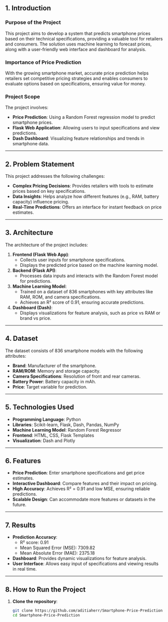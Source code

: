 
## 1. Introduction

### Purpose of the Project
This project aims to develop a system that predicts smartphone prices based on their technical specifications, providing a valuable tool for retailers and consumers. The solution uses machine learning to forecast prices, along with a user-friendly web interface and dashboard for analysis.

### Importance of Price Prediction
With the growing smartphone market, accurate price prediction helps retailers set competitive pricing strategies and enables consumers to evaluate options based on specifications, ensuring value for money.

### Project Scope
The project involves:
- **Price Prediction**: Using a Random Forest regression model to predict smartphone prices.
- **Flask Web Application**: Allowing users to input specifications and view predictions.
- **Dash Dashboard**: Visualizing feature relationships and trends in smartphone data.

---

## 2. Problem Statement

This project addresses the following challenges:
- **Complex Pricing Decisions**: Provides retailers with tools to estimate prices based on key specifications.
- **Data Insights**: Helps analyze how different features (e.g., RAM, battery capacity) influence pricing.
- **Real-Time Predictions**: Offers an interface for instant feedback on price estimates.

---

## 3. Architecture

The architecture of the project includes:
1. **Frontend (Flask Web App)**:
   - Collects user inputs for smartphone specifications.
   - Displays the predicted price based on the machine learning model.
2. **Backend (Flask API)**:
   - Processes data inputs and interacts with the Random Forest model for predictions.
3. **Machine Learning Model**:
   - Trained on a dataset of 836 smartphones with key attributes like RAM, ROM, and camera specifications.
   - Achieves an R² score of 0.91, ensuring accurate predictions.
4. **Dashboard (Dash)**:
   - Displays visualizations for feature analysis, such as price vs RAM or brand vs price.

---

## 4. Dataset

The dataset consists of 836 smartphone models with the following attributes:
- **Brand**: Manufacturer of the smartphone.
- **RAM/ROM**: Memory and storage capacity.
- **Camera Specifications**: Resolution of front and rear cameras.
- **Battery Power**: Battery capacity in mAh.
- **Price**: Target variable for prediction.

---

## 5. Technologies Used

- **Programming Language**: Python
- **Libraries**: Scikit-learn, Flask, Dash, Pandas, NumPy
- **Machine Learning Model**: Random Forest Regressor
- **Frontend**: HTML, CSS, Flask Templates
- **Visualization**: Dash and Plotly

---

## 6. Features

- **Price Prediction**: Enter smartphone specifications and get price estimates.
- **Interactive Dashboard**: Compare features and their impact on pricing.
- **High Accuracy**: Achieves R² = 0.91 and low MSE, ensuring reliable predictions.
- **Scalable Design**: Can accommodate more features or datasets in the future.

---

## 7. Results

- **Prediction Accuracy**: 
  - R² score: 0.91
  - Mean Squared Error (MSE): 7309.82
  - Mean Absolute Error (MAE): 2375.18
- **Dashboard**: Provides dynamic visualizations for feature analysis.
- **User Interface**: Allows easy input of specifications and viewing results in real time.

---

## 8. How to Run the Project

1. **Clone the repository**:
   ```bash
   git clone https://github.com/aditiaherr/Smartphone-Price-Prediction.git
   cd Smartphone-Price-Prediction
